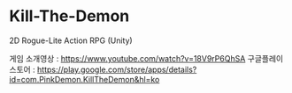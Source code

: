 # Kill-The-Demon
2D Rogue-Lite Action RPG (Unity)

게임 소개영상 : https://www.youtube.com/watch?v=18V9rP6QhSA
구글플레이스토어 : https://play.google.com/store/apps/details?id=com.PinkDemon.KillTheDemon&hl=ko
